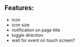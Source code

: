 ## Features:
- icon
- icon size
- notification on page title
- toggle direction
- wait for event on touch screen?